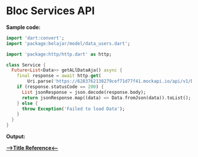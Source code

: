 # Bloc Services API

__Sample code:__

```dart
import 'dart:convert';
import 'package:belajar/model/data_users.dart';

import 'package:http/http.dart' as http;

class Service {
  Future<List<Data>> getALlDataAja() async {
    final response = await http.get(
        Uri.parse('https://6283762138279cef71d77f41.mockapi.io/api/v1/Data'));
    if (response.statusCode == 200) {
      List jsonResponse = json.decode(response.body);
      return jsonResponse.map((data) => Data.fromJson(data)).toList();
    } else {
      throw Exception('Failed to load Data');
    }
  }
}

```

__Output:__


[__-->Title Reference<--__]()
